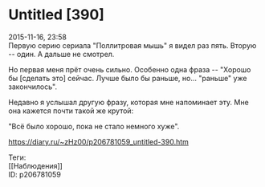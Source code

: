Untitled [390]
===============

   
 2015-11-16, 23:58   
  Первую серию сериала "Поллитровая мышь" я видел раз пять. Вторую -- один. А дальше не смотрел.   
   
 Но первая меня прёт очень сильно. Особенно одна фраза -- "Хорошо бы [сделать это] сейчас. Лучше было бы раньше, но... "раньше" уже закончилось".   
   
 Недавно я услышал другую фразу, которая мне напоминает эту. Мне она кажется почти такой же крутой:   
   
 "Всё было хорошо, пока не стало немного хуже".   
    
 <https://diary.ru/~zHz00/p206781059_untitled-390.htm>   
   
 Теги:   
 [[Наблюдения]]   
 ID: p206781059